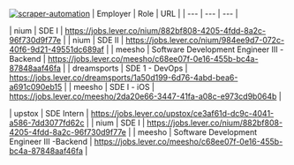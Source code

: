 [![scraper-automation](https://github.com/azad-ali786/Job_Openings/actions/workflows/scraper-automation.yml/badge.svg)](https://github.com/azad-ali786/Job_Openings/actions/workflows/scraper-automation.yml)
| Employer | Role | URL |
| --- | --- | --- |





















| nium | SDE I | https://jobs.lever.co/nium/882bf808-4205-4fdd-8a2c-96f730d9f77e |
| nium | SDE II | https://jobs.lever.co/nium/984ee9d7-072c-40f6-9d21-49551dc689af |
| meesho | Software Development Engineer III -Backend | https://jobs.lever.co/meesho/c68ee07f-0e16-455b-bc4a-87848aaf46fa |
| dreamsports | SDE  1 - DevOps | https://jobs.lever.co/dreamsports/1a50d199-6d76-4abd-bea6-a691c090eb15 |
| meesho | SDE I - iOS | https://jobs.lever.co/meesho/2da20e66-3447-41fa-a08c-e973cd9b064b |



































| upstox | SDE Intern | https://jobs.lever.co/upstox/ce3af61d-dc9c-4041-a586-7dd3077fd62c |
| nium | SDE I | https://jobs.lever.co/nium/882bf808-4205-4fdd-8a2c-96f730d9f77e |
| meesho | Software Development Engineer III -Backend | https://jobs.lever.co/meesho/c68ee07f-0e16-455b-bc4a-87848aaf46fa |
































